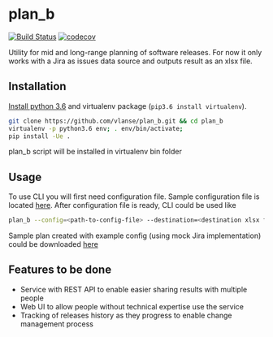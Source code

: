 # plan_b
[![Build Status](https://travis-ci.org/vlanse/plan_b.svg?branch=master)](https://travis-ci.org/vlanse/plan_b)
[![codecov](https://codecov.io/gh/vlanse/plan_b/branch/master/graph/badge.svg)](https://codecov.io/gh/vlanse/plan_b)

Utility for mid and long-range planning of software releases. For now it only works with a Jira
as issues data source and outputs result as an xlsx file.

## Installation
[Install python 3.6](https://www.python.org/downloads/) and virtualenv package (`pip3.6 install virtualenv`).

```bash
git clone https://github.com/vlanse/plan_b.git && cd plan_b
virtualenv -p python3.6 env; . env/bin/activate;
pip install -Ue .
```
plan_b script will be installed in virtualenv bin folder

## Usage
To use CLI you will first need configuration file. 
Sample configuration file is located [here](tests/data/config-test.yml).
After configuration file is ready, CLI could be used like
```bash
plan_b --config=<path-to-config-file> --destination=<destination xlsx file path>
```
Sample plan created with example config (using mock Jira implementation)
could be downloaded [here](tests/data/test.xlsx)

## Features to be done
* Service with REST API to enable easier sharing results with multiple people
* Web UI to allow people without technical expertise use the service
* Tracking of releases history as they progress to enable change management process
